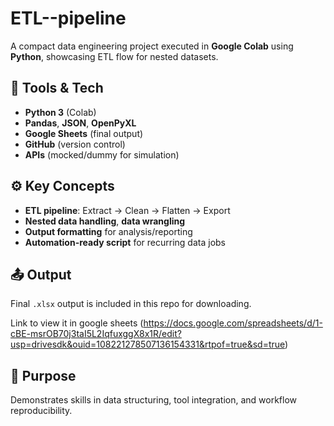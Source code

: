 # ETL--pipeline 

A compact data engineering project executed in **Google Colab** using **Python**, showcasing ETL flow for nested datasets.

## 🔧 Tools & Tech
- **Python 3** (Colab)
- **Pandas**, **JSON**, **OpenPyXL**
- **Google Sheets** (final output)
- **GitHub** (version control)
- **APIs** (mocked/dummy for simulation)

## ⚙️ Key Concepts
- **ETL pipeline**: Extract → Clean → Flatten → Export  
- **Nested data handling**, **data wrangling**
- **Output formatting** for analysis/reporting
- **Automation-ready script** for recurring data jobs

## 📤 Output
Final `.xlsx` output is included in this repo for downloading.

Link to view it in google sheets (https://docs.google.com/spreadsheets/d/1-cBE-msrOB70j3taI5L2IqfuxggX8x1R/edit?usp=drivesdk&ouid=108221278507136154331&rtpof=true&sd=true)


## 📌 Purpose
Demonstrates skills in data structuring, tool integration, and workflow reproducibility.
